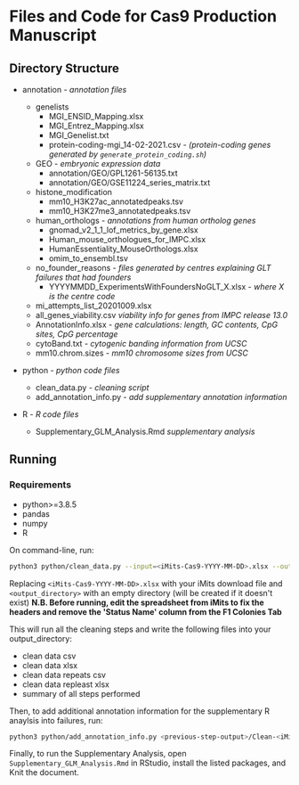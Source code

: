 # Files and Code for Cas9 Production Manuscript

## Directory Structure

* annotation - _annotation files_
	* genelists
		* MGI_ENSID_Mapping.xlsx
		* MGI_Entrez_Mapping.xlsx
		* MGI_Genelist.txt
		* protein-coding-mgi_14-02-2021.csv - _(protein-coding genes generated by `generate_protein_coding.sh`)_
	* GEO - _embryonic expression data_
		* annotation/GEO/GPL1261-56135.txt
		* annotation/GEO/GSE11224_series_matrix.txt
	* histone_modification
		* mm10_H3K27ac_annotatedpeaks.tsv
		* mm10_H3K27me3_annotatedpeaks.tsv
	* human_orthologs - _annotations from human ortholog genes_
		* gnomad_v2_1_1_lof_metrics_by_gene.xlsx
		* Human_mouse_orthologues_for_IMPC.xlsx 
		* HumanEssentiality_MouseOrthologs.xlsx
		* omim_to_ensembl.tsv
	* no_founder_reasons - _files generated by centres explaining GLT failures that had founders_
		*  YYYYMMDD_ExperimentsWithFoundersNoGLT_X.xlsx - _where X is the centre code_
	* mi_attempts_list_20201009.xlsx
	* all_genes_viability.csv _viability info for genes from IMPC release 13.0_
	* AnnotationInfo.xlsx - _gene calculations: length, GC contents, CpG sites, CpG percentage_
	* cytoBand.txt - _cytogenic banding information from UCSC_
	* mm10.chrom.sizes - _mm10 chromosome sizes from UCSC_

* python - _python code files_
	* clean_data.py - _cleaning script_
	* add_annotation_info.py - _add supplementary annotation information_

* R - _R code files_
	* Supplementary_GLM_Analysis.Rmd _supplementary analysis_

## Running

### Requirements
* python>=3.8.5
* pandas
* numpy
* R

On command-line, run:
```bash
python3 python/clean_data.py --input=<iMits-Cas9-YYYY-MM-DD>.xlsx --output=<output_directory>
```
Replacing `<iMits-Cas9-YYYY-MM-DD>.xlsx` with your iMits download file and `<output_directory>` with an empty directory (will be created if it doesn't exist)
**N.B. Before running, edit the spreadsheet from iMits to fix the headers and remove the 'Status Name' column from the F1 Colonies Tab**

This will run all the cleaning steps and write the following files into your output_directory:
* clean data csv
* clean data xlsx
* clean data repeats csv
* clean data repleast xlsx
* summary of all steps performed

Then, to add additional annotation information for the supplementary R anaylsis into failures, run:
```bash
python3 python/add_annotation_info.py <previous-step-output>/Clean-<iMits-Cas9-YYYY-MM-DD>.xlsx <OutputFileName>.xlsx
```

Finally, to run the Supplementary Analysis, open `Supplementary_GLM_Analysis.Rmd` in RStudio, install the listed packages, and Knit the document.


